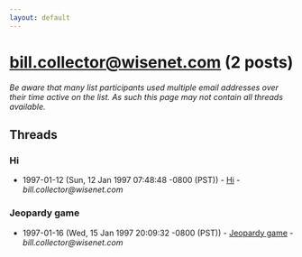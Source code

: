 ```yaml
---
layout: default
---
```


# bill.collector@wisenet.com (2 posts)

_Be aware that many list participants used multiple email addresses over their time active on the list. As such this page may not contain all threads available._

## Threads

### Hi
+ 1997-01-12 (Sun, 12 Jan 1997 07:48:48 -0800 (PST)) - [Hi](/archive/1997/01/e67202953ea133dc586175f4db71fc98917e4c5c354f643e33f0695c6445e144) - _bill.collector@wisenet.com_

### Jeopardy game
+ 1997-01-16 (Wed, 15 Jan 1997 20:09:32 -0800 (PST)) - [Jeopardy game](/archive/1997/01/a8936cc5e929b125a4e8261fc5c5b1e481a52a3248c14865d7e53e09c3b6d35d) - _bill.collector@wisenet.com_

